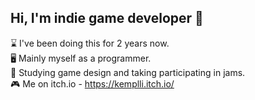 ## Hi, I'm indie game developer 👋

⌛  I've been doing this for 2 years now.<br/>
🖥️ Mainly  myself as a programmer.<br/>
👾 Studying game design and taking participating in jams.<br/>
🎮 Me on itch.io - https://kemplli.itch.io/<br/> 
